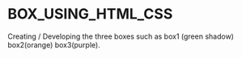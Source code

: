 # BOX_USING_HTML_CSS
Creating / Developing the three boxes such as box1 (green shadow) box2(orange) box3(purple).

